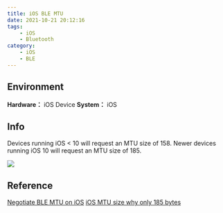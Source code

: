 ```yaml
---
title: iOS BLE MTU
date: 2021-10-21 20:12:16
tags:
    - iOS
    - Bluetooth
category: 
    - iOS
    - BLE
---
```


## Environment
**Hardware：** iOS Device
**System：** iOS


## Info
Devices running iOS < 10 will request an MTU size of 158. Newer devices running iOS 10 will request an MTU size of 185.


![](https://devzone.nordicsemi.com/resized-image/__size/320x240/__key/communityserver-discussions-components-files/4/pastedimage1552612118412v1.png)



## Reference

[Negotiate BLE MTU on iOS](https://stackoverflow.com/questions/41977767/negotiate-ble-mtu-on-ios?noredirect=1)
[iOS MTU size why only 185 bytes](https://devzone.nordicsemi.com/f/nordic-q-a/44825/ios-mtu-size-why-only-185-bytes)